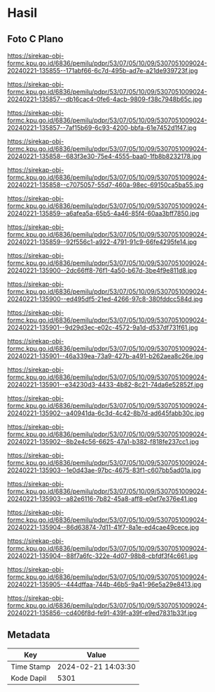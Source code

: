 # Hasil

## Foto C Plano

https://sirekap-obj-formc.kpu.go.id/6836/pemilu/pdpr/53/07/05/10/09/5307051009024-20240221-135855--171abf66-6c7d-495b-ad7e-a21de939723f.jpg

https://sirekap-obj-formc.kpu.go.id/6836/pemilu/pdpr/53/07/05/10/09/5307051009024-20240221-135857--db16cac4-0fe6-4acb-9809-f38c7948b65c.jpg

https://sirekap-obj-formc.kpu.go.id/6836/pemilu/pdpr/53/07/05/10/09/5307051009024-20240221-135857--7af15b69-6c93-4200-bbfa-61e7452d1f47.jpg

https://sirekap-obj-formc.kpu.go.id/6836/pemilu/pdpr/53/07/05/10/09/5307051009024-20240221-135858--683f3e30-75e4-4555-baa0-1fb8b8232178.jpg

https://sirekap-obj-formc.kpu.go.id/6836/pemilu/pdpr/53/07/05/10/09/5307051009024-20240221-135858--c7075057-55d7-460a-98ec-69150ca5ba55.jpg

https://sirekap-obj-formc.kpu.go.id/6836/pemilu/pdpr/53/07/05/10/09/5307051009024-20240221-135859--a6afea5a-65b5-4a46-85f4-60aa3bff7850.jpg

https://sirekap-obj-formc.kpu.go.id/6836/pemilu/pdpr/53/07/05/10/09/5307051009024-20240221-135859--92f556c1-a922-4791-91c9-66fe4295fe14.jpg

https://sirekap-obj-formc.kpu.go.id/6836/pemilu/pdpr/53/07/05/10/09/5307051009024-20240221-135900--2dc66ff8-76f1-4a50-b67d-3be4f9e811d8.jpg

https://sirekap-obj-formc.kpu.go.id/6836/pemilu/pdpr/53/07/05/10/09/5307051009024-20240221-135900--ed495df5-21ed-4266-97c8-380fddcc584d.jpg

https://sirekap-obj-formc.kpu.go.id/6836/pemilu/pdpr/53/07/05/10/09/5307051009024-20240221-135901--9d29d3ec-e02c-4572-9a1d-d537df731f61.jpg

https://sirekap-obj-formc.kpu.go.id/6836/pemilu/pdpr/53/07/05/10/09/5307051009024-20240221-135901--46a339ea-73a9-427b-a491-b262aea8c26e.jpg

https://sirekap-obj-formc.kpu.go.id/6836/pemilu/pdpr/53/07/05/10/09/5307051009024-20240221-135901--e34230d3-4433-4b82-8c21-74da6e52852f.jpg

https://sirekap-obj-formc.kpu.go.id/6836/pemilu/pdpr/53/07/05/10/09/5307051009024-20240221-135902--a40941da-6c3d-4c42-8b7d-ad645fabb30c.jpg

https://sirekap-obj-formc.kpu.go.id/6836/pemilu/pdpr/53/07/05/10/09/5307051009024-20240221-135902--8b2e4c56-6625-47a1-b382-f818fe237cc1.jpg

https://sirekap-obj-formc.kpu.go.id/6836/pemilu/pdpr/53/07/05/10/09/5307051009024-20240221-135903--1e0d43ae-97bc-4675-83f1-c607bb5ad01a.jpg

https://sirekap-obj-formc.kpu.go.id/6836/pemilu/pdpr/53/07/05/10/09/5307051009024-20240221-135903--a82e6116-7b82-45a8-aff8-e0ef7e376e41.jpg

https://sirekap-obj-formc.kpu.go.id/6836/pemilu/pdpr/53/07/05/10/09/5307051009024-20240221-135904--86d63874-7d11-41f7-8a1e-ed4cae49cece.jpg

https://sirekap-obj-formc.kpu.go.id/6836/pemilu/pdpr/53/07/05/10/09/5307051009024-20240221-135904--88f7a6fc-322e-4d07-98b8-cbfdf3f4c661.jpg

https://sirekap-obj-formc.kpu.go.id/6836/pemilu/pdpr/53/07/05/10/09/5307051009024-20240221-135905--444dffaa-744b-46b5-9a41-96e5a29e8413.jpg

https://sirekap-obj-formc.kpu.go.id/6836/pemilu/pdpr/53/07/05/10/09/5307051009024-20240221-135856--cd406f8d-fe91-439f-a39f-e9ed7831b33f.jpg


## Metadata

| Key        | Value               |
| ---------- | ------------------- |
| Time Stamp | 2024-02-21 14:03:30 |
| Kode Dapil | 5301                |




